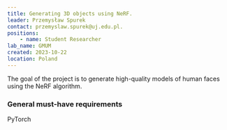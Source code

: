 ```yaml
---
title: Generating 3D objects using NeRF.
leader: Przemysław Spurek
contact: przemyslaw.spurek@uj.edu.pl.
positions:
    - name: Student Researcher
lab_name: GMUM
created: 2023-10-22
location: Poland
---
```


The goal of the project is to generate high-quality models of human faces using the NeRF algorithm.

### General must-have requirements

PyTorch
